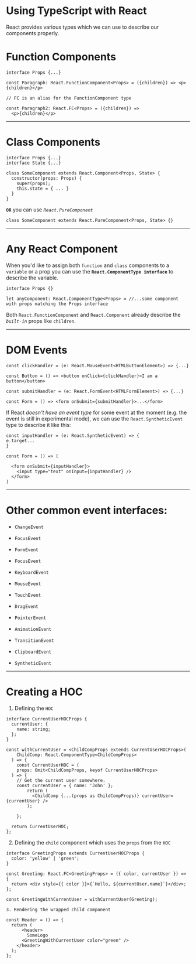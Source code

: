 # Using TypeScript with React

React provides various types which we can use to describe our components properly.

# Function Components

```
interface Props {...}

const Paragraph: React.FunctionComponent<Props> = ({children}) => <p>{children}</p>

// FC is an alias for the FunctionComponent type

const Paragraph2: React.FC<Props> = ({children}) =>
  <p>{children}</p>
```

---

# Class Components

```
interface Props {...}
interface State {...}

class SomeComponent extends React.Component<Props, State> {
  constructor(props: Props) {
    super(props);
    this.state = { ... }
  }
}
```

**`OR`** you can use _`React.PureComponent`_

```
class SomeComponent extends React.PureComponent<Props, State> {}
```

---

# Any React Component

When you'd like to assign both `function` and `class` components to a `variable` or a prop you can use the **`React.ComponentType interface`** to describe the variable.

```
interface Props {}

let anyComponent: React.ComponentType<Props> = //...some component with props matching the Props interface
```

Both `React.FunctionComponent` and `React.Component` already describe the _`built-in`_ props like `children`.

---

# DOM Events

```
const clickHandler = (e: React.MouseEvent<HTMLButtonElement>) => {...}

const Button = () => <button onClick={clickHandler}>I am a button</button>

const submitHandler = (e: React.FormEvent<HTMLFormElement>) => {...}

const Form = () => <form onSubmit={submitHandler}>...</form>
```

If React _doesn't have an event type_ for some event at the moment (e.g. the event is still in experimental mode), we can use the `React.SyntheticEvent` type to describe it like this:

```
const inputHandler = (e: React.SyntheticEvent) => {
e.target...
}

const Form = () => (

  <form onSubmit={inputHandler}>
    <input type="text" onInput={inputHandler} />
  </form>
)
```

---

# Other common event interfaces:

-   `ChangeEvent`

-   `FocusEvent`

-   `FormEvent`

-   `FocusEvent`

-   `KeyboardEvent`

-   `MouseEvent`

-   `TouchEvent`

-   `DragEvent`

-   `PointerEvent`

-   `AnimationEvent`

-   `TransitionEvent`

-   `ClipboardEvent`

-   `SyntheticEvent`

---

# Creating a HOC

1. Defining the `HOC`

```
interface CurrentUserHOCProps {
  currentUser: {
    name: string;
  };
}

const withCurrentUser = <ChildCompProps extends CurrentUserHOCProps>(
    ChildComp: React.ComponentType<ChildCompProps>
  ) => {
    const CurrentUserHOC = (
    props: Omit<ChildCompProps, keyof CurrentUserHOCProps>
  ) => {
    // Get the current user somewhere.
    const currentUser = { name: 'John' };
        return (
          <ChildComp {...(props as ChildCompProps)} currentUser={currentUser} />
        );

    };

  return CurrentUserHOC;
};
```

2. Defining the `child` component which uses the `props` from the `HOC`

```
interface GreetingProps extends CurrentUserHOCProps {
  color: 'yellow' | 'green';
}

const Greeting: React.FC<GreetingProps> = ({ color, currentUser }) => {
  return <div style={‌{ color }}>{`Hello, ${currentUser.name}`}</div>;
};

const GreetingWithCurrentUser = withCurrentUser(Greeting);

3. Rendering the wrapped child component

const Header = () => {
  return (
      <header>
        SomeLogo
      <GreetingWithCurrentUser color="green" />
    </header>
  );
};
```
